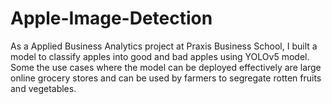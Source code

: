 # Apple-Image-Detection
As a Applied Business Analytics project at Praxis Business School, I built a model to classify apples into good and bad apples using YOLOv5 model.
Some the use cases where the model can be deployed effectively are large online grocery stores and can be used by farmers to segregate rotten fruits and vegetables.
